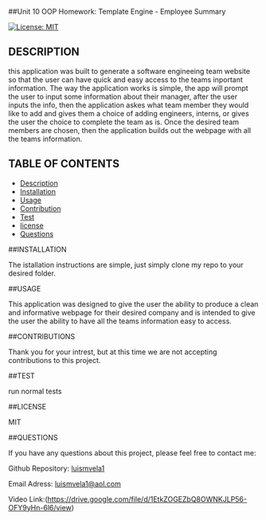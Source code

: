 
  ##Unit 10 OOP Homework: Template Engine - Employee Summary

  [![License: MIT](https://img.shields.io/badge/License-MIT-yellow.svg)](https://opensource.org/licenses/MIT)

  ## DESCRIPTION

  this application was built to  generate a software engineeing team website so that the user can have quick and easy access to the teams inportant information. The way the application works is simple, the app will prompt the user to input some information about their manager, after the user inputs the info, then the application askes what team member they would like to add and gives them a choice of adding engineers, interns, or gives the user the choice to complete the team as is. Once the desired team members are chosen, then the application builds out the webpage with all the teams information.

  ## TABLE OF CONTENTS

  * [Description](#description)
  * [Installation](#install)
  * [Usage](#usage)
  * [Contribution](#contribution)
  * [Test](#test)
  * [license](#license)
  * [Questions](#questions)
  

  ##INSTALLATION

  The istallation instructions are simple, just simply clone my repo to your desired folder.

  ##USAGE

  This application was designed to give the user the ability to produce a clean and informative webpage for their desired company and is intended to give the user the ability to have all the teams information easy to access.

  ##CONTRIBUTIONS

  Thank you for your intrest, but at this time we are not accepting contributions to this project.

  ##TEST

  run normal tests

  ##LICENSE

  MIT

  ##QUESTIONS
  
  If you have any questions about this project, please feel free to contact me:

  Github Repository: [luismvela1](https://github.com/luismvela1)

  Email Adress: [luismvela1@aol.com](luismvela1@gmail.com)

  Video Link:(https://drive.google.com/file/d/1EtkZOGEZbQ8OWNKJLP56-OFY9yHn-6l6/view)

